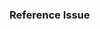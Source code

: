 <!-- Instructions: https://github.com/GoogleWebComponents/model-viewer/blob/master/CONTRIBUTING.md#code-reviews -->
### Reference Issue
<!-- Example: Fixes #1234 -->
